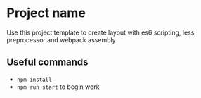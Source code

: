 # Project name

Use this project template to create layout with es6 scripting,
less preprocessor and webpack assembly

## Useful commands
* `npm install` 
* `npm run start` to begin work
